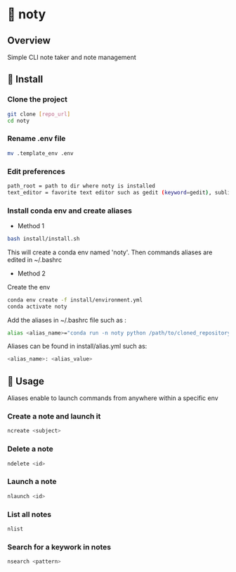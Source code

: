 # :green_book: noty

## Overview

Simple CLI note taker and note management

## :wrench: Install

### Clone the project

```bash
git clone [repo_url]
cd noty
```

### Rename .env file

```bash
mv .template_env .env
```

### Edit preferences

```bash
path_root = path to dir where noty is installed
text_editor = favorite text editor such as gedit (keyword=gedit), sublime-text (keyword=subl)
```

### Install conda env and create aliases

- Method 1

```bash
bash install/install.sh
```

This will create a conda env named 'noty'. Then commands aliases are edited in ~/.bashrc

- Method 2

Create the env

```bash
conda env create -f install/environment.yml
conda activate noty
```

Add the aliases in ~/.bashrc file such as :

```bash
alias <alias_name>="conda run -n noty python /path/to/cloned_repository/run.py <alias_value>"
```

Aliases can be found in install/alias.yml such as:

```bash
<alias_name>: <alias_value>
```

## :rocket: Usage

Aliases enable to launch commands from anywhere within a specific env

### Create a note and launch it

```bash
ncreate <subject>
```

### Delete a note

```bash
ndelete <id>
```

### Launch a note

```bash
nlaunch <id>
```

### List all notes

```bash
nlist
```

### Search for a keywork in notes

```bash
nsearch <pattern>
```

